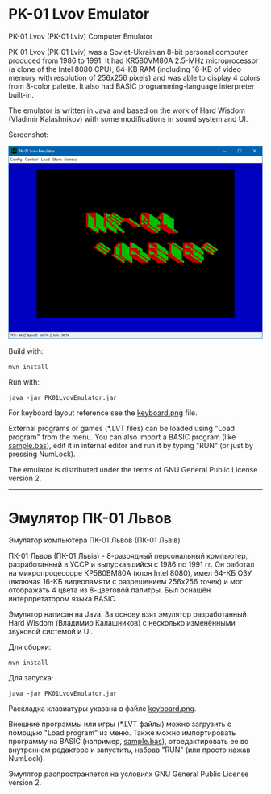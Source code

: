 PK-01 Lvov Emulator
===================

PK-01 Lvov (PK-01 Lviv) Computer Emulator

PK-01 Lvov (PK-01 Lviv) was a Soviet-Ukrainian 8-bit personal computer produced from 1986 to 1991.
It had KR580VM80A 2.5-MHz microprocessor (a clone of the Intel 8080 CPU), 64-KB RAM (including 16-KB of video memory with resolution of 256x256 pixels) and was able to display 4 colors from 8-color palette.
It also had BASIC programming-language interpreter built-in.

The emulator is written in Java and based on the work of Hard Wisdom (Vladimir Kalashnikov) with some modifications in sound system and UI.

Screenshot:

![Screenshot of the Emulator](docs/images/screenshot.png?raw=true)

Build with:

    mvn install

Run with:

    java -jar PK01LvovEmulator.jar

For keyboard layout reference see the [keyboard.png](docs/images/keyboard.png?raw=true) file.

External programs or games (*.LVT files) can be loaded using "Load program" from the menu.
You can also import a BASIC program (like [sample.bas](docs/sample.bas?raw=true)), edit it in internal editor and run it by typing "RUN" (or just by pressing NumLock).

The emulator is distributed under the terms of GNU General Public License version 2.

------------------------------------------------------------------------------------

Эмулятор ПК-01 Львов
====================

Эмулятор компьютера ПК-01 Львов (ПК-01 Львів)

ПК-01 Львов (ПК-01 Львів) - 8-разрядный персональный компьютер, разработанный в УССР и выпускавшийся с 1986 по 1991 гг.
Он работал на микропроцессоре КР580ВМ80А (клон Intel 8080), имел 64-КБ ОЗУ (включая 16-КБ видеопамяти с разрешением 256x256 точек) и мог отображать 4 цвета из 8-цветовой палитры.
Был оснащён интерпретатором языка BASIC.

Эмулятор написан на Java. За основу взят эмулятор разработанный Hard Wisdom (Владимир Калашников) с несколько изменёнными звуковой системой и UI.

Для сборки:

    mvn install

Для запуска:

    java -jar PK01LvovEmulator.jar

Раскладка клавиатуры указана в файле [keyboard.png](docs/images/keyboard.png?raw=true).

Внешние программы или игры (*.LVT файлы) можно загрузить с помощью "Load program" из меню.
Также можно импортировать программу на BASIC (например, [sample.bas](docs/sample.bas?raw=true)), отредактировать ее во внутреннем редакторе и запустить, набрав "RUN" (или просто нажав NumLock).

Эмулятор распространяется на условиях GNU General Public License version 2.
